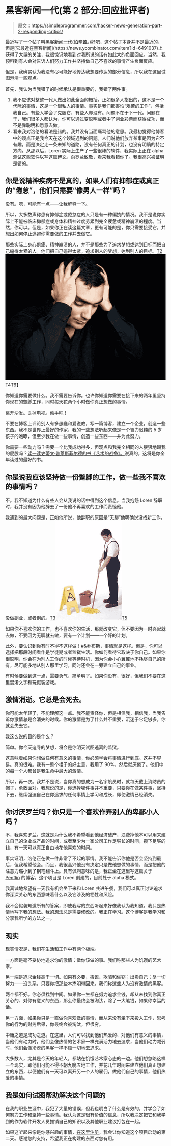 # 黑客新闻一代(第 2 部分:回应批评者)

> 原文：<https://simpleprogrammer.com/hacker-news-generation-part-2-responding-critics/>

最近写了一个帖子叫[黑客新闻一代(怕辛苦。)](https://simpleprogrammer.com/2013/08/12/hard-work/?)好吧，这个帖子本身并不是最近的，但是[它最近在黑客新闻](https://news.ycombinator.com/item?id=6491037)上获得了大量的关注，我很惊讶地看到对我所说的话有如此大的负面回应。当然，我预料到有人会对告诉人们努力工作并坚持做自己不喜欢的事情产生负面反应。

但是，我确实认为我没有尽可能好地传达我想要传达的部分信息，所以我在这里试图澄清一些观点。

首先，我认为当我错了的时候承认是很重要的，我错了两件事。

1.  我不应该对整整一代人做出如此全面的概括。正如很多人指出的，这不是一个代际的事情，这是一个很私人的事情。事实是我们都害怕“艰苦的工作”，包括我自己。有些人学会了克服它，有些人却没有。问题不在于下一代。问题在于，我们很多人都认为，你可以通过变聪明或者中了创业彩票而获得成功，而不是靠聪明和愿意去做。
2.  看来我对洛伦的看法是错的。我并没有当面痛骂他的意思。我最初觉得他博客中的观点正是我今天在这个领域遇到的问题。人们说他们放弃某事是因为它不有趣，而是决定走一条未知的道路，没有任何真正的计划，也没有明确的特定方向。从那以后，Loren 实际上生产了一些很棒的软件，我实际上正在 alpha 测试这些软件以写这篇博文。向罗兰致敬，看来我看错你了。我很高兴被证明是错的。

## 你是说精神疾病不是真的，如果人们有抑郁症或真正的“倦怠”，他们只需要“像男人一样”吗？

没有。嗯，可能有一点——让我解释一下。

所以，大多数声称患有抑郁症或倦怠症的人只是有一种偏执的情况。我不是说你实际上不能被临床抑郁症或身体和精神过度劳累到完全疲惫或精神崩溃的程度。当然，你可以。但是，如果你正在读这篇文章，更有可能的是，你只需要接受它，并想出如何停止逃避你需要做的工作并去做它。

那些实际上身心俱疲、精神崩溃的人，并不是那些为了追求梦想或达到目标而把自己逼得太紧的人。他们把自己逼得太紧，追求别人的梦想，达到别人的目标。[T2![Hispanic man suffering a strong headache or depression](img/1cb5bc6802aa7656947ced971afda89b.png "Hispanic man suffering a strong headache or depression")T4](https://simpleprogrammer.com/wp-content/uploads/2013/10/mental-illness.jpg)T6】

你知道你需要做什么。我不需要告诉你。也许你知道你需要在接下来的两年里坚持你现在的蹩脚工作，同时每天花两个小时做你真正想做的事情。

离开沙发。关掉电视。动手吧！

不要在博客上评论别人有多愚蠢和爱说教，写一篇博客，建立一个企业，创造一些东西。我不是世界上最好的作家，我的一些想法听起来像是一个智力迟钝的 5 岁孩子的咆哮，但至少我在做一些事情，创造一些东西——并为此努力。

你需要一些动力吗？需要一个比我成功得多，但观点和我完全相同的人狠狠地踢我的屁股吗？[读一读史蒂文·普莱斯菲尔德的书《艺术的战争》。](http://www.amazon.com/gp/product/B007A4SDCG/ref=as_li_ss_tl?ie=UTF8&camp=1789&creative=390957&creativeASIN=B007A4SDCG&linkCode=as2&tag=makithecompsi-20)说真的，这将是你全年读过的最好的书。

## 你是说我应该坚持做一份蹩脚的工作，做一些我不喜欢的事情吗？

不。我不知道为什么有些人会从我说的话中得到这个信息。当我抱怨 Loren 辞职时，我并没有因为他辞去了一份他不再喜欢的工作而责怪他。

我遇到的最大问题是，正如他所说，他辞职的原因是“无聊”他明确说没找新工作，没做副业，或者别的。[T3![crappy job](img/a91fc73c7bbb0be30f0ce553500bed48.png "crappy job")T5](https://simpleprogrammer.com/wp-content/uploads/2013/10/crappy-job.jpg)

如果你不喜欢你的工作，也不喜欢你的生活，那就改变它，但不要因为一时兴起就去做，不要因为无聊就去做，要有一个计划——一个好的计划。

此外，要认识到你有时不得不这样做！#&乔布斯，事情就是这样。但是，你可以选择把那段时间看作是学徒期或者监狱生活。你如何看待它取决于你自己。如果你很聪明，你会在为别人工作的时候等待时机，因为你会小心翼翼地不耗尽自己的所有，尽可能多地从别人那里学习，同时还会在一旁建立自己的事业。

有时候要做到这一点，需要勇气，简单明了。如果你没有，很好，但我们不要在这里混淆文字和玩假装游戏。

## 激情消逝。它总是会死去。

你可能太年轻了，不能理解这一点。我不能责怪你，但是相信我，相信我，当我告诉你激情总是会消失的时候。你的激情是为了什么并不重要，沉迷于它足够多，你就会失去它。

我这么说的目的是什么？

简单。你今天追寻的梦想，将会是你明天试图逃离的监狱。

这意味着如果你想做任何有意义的事情，你必须学会将事情进行到底。这并不容易。真的很难。我有一整个柜子的好主意，我用了 90%，然后就厌倦了。他们中的每一个人都曾是我生命中最大的激情。

所以，再一次。我并不是说，当你真的想成为一名宇航员时，就每天戴上消防员的帽子，勇敢面对。我想说的是，你选择哪件事并不重要，只要你在做某件事，坚持下去，继续强迫自己在你追求的任何事情上学习和成长，即使激情已经消失。

## 你讨厌罗兰吗？你只是一个喜欢作弄别人的卑鄙小人吗？

不，我喜欢罗兰。这就是为什么我不希望看到他经济破产，浪费掉他本可以用来建立自己的企业或产品的时间，或者至少为一家公司工作足够长的时间，攒下足够的钱，有一天可以真正自由地花他喜欢的时间。

事实证明，洛伦正在做一件非常了不起的事情。我不能告诉你他是否会坚持到最后，但我希望他会。而且，我很高兴他没有决定只是做他想做的事情，而是把他的注意力缩小到了钢笔翻斗上。具有讽刺意味的是，我正坐在这里写这篇关于 [Penflip](http://www.penflip.com/) 的博客，这个项目是 Loren 创建的，目前处于 alpha 模式。

我真诚地希望有一天我有机会坐下来和 Loren 共进午餐，我们可以真正讨论追求你深深关心的东西意味着什么以及它涉及的牺牲和风险。

我不会假装知道所有的答案，即使我写的东西听起来好像我认为我知道。我只是热情地写下我的想法。我的想法总是需要修改的。我正在学习。这个博客是我学习和分享我所学的方法之一。

## 现实

现实情况是，我们在生活和工作中有两个极端。

一方面是毫不妥协地追求你的激情；做你该做的事。我们称那些人为饥饿的艺术家。

另一端是追求金钱高于一切。如果有必要，撒谎、欺骗和偷窃；出卖自己；尽一切努力——没关系，只要你把那些本杰明带回来。我们称这些人为没有激情的黑客。

两个都不好。你必须找到中间。如果你一生都在努力追求金钱，却从未找到你真正关心的、对你有意义的东西，那么你最终会被淘汰，除了一大笔钱，如果你幸运的话。

另一方面，如果你只是一直做你喜欢做的事情，而从来没有坐下来投入工作，思考你的行为的财务后果，你最终会被淘汰，但很穷。

中庸之道是成功之道。在这里，人们可以找到他们热爱的、对他们有意义的事情，当他们有动力时，他们会像热情的艺术家一样充满活力地去追求，当他们动力减弱时，他们会像冷漠的黑客一样不顾一切地去追求。

大多数人，尤其是今天的年轻人，都站在饥饿艺术家心态的一边。他们想忽略这样一个现实，即他们可能不得不朝九晚五地工作，并花几年时间来建立他们真正想建立的东西，以便他们有一天可以离开另一个人的雇佣，做他们自己的事情，他们热爱的事情。

## 我是如何试图帮助解决这个问题的

在我的职业生涯中，我犯了大量的错误，但我也明白了什么是有效的，并学会了如何努力工作和坚持一些事情。我认为这是很有价值的信息，所以我决定把它和我学到的作为软件开发人员推销自己的知识以及其他职业建议打包在一起。

如果这听起来像是你感兴趣的事情，[在这里注册](https://simpleprogrammer.com/email)，我会让你知道这个项目启动的第二天。感谢您的支持，希望我正在构建的东西对您有用。
